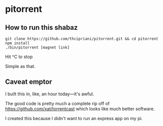 # pitorrent

## How to run this shabaz

    git clone https://github.com/thcipriani/pitorrent.git && cd pitorrent
    npm install
    ./bin/pitorrent [magnet link]

Hit ^C to stop

Simple as that.

## Caveat emptor

I built this in, like, an hour today—it's awful.

The good code is pretty much a complete rip off of
https://github.com/xat/torrentcast which looks like much better software.

I created this because I didn't want to run an express app on my pi.

